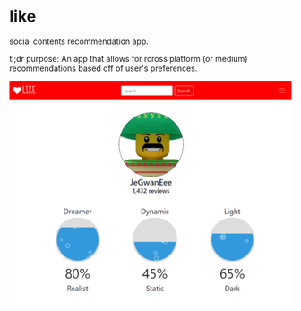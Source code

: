 # like
social contents recommendation app.

tl;dr purpose:
An app that allows for rcross platform (or medium) recommendations based off of user's preferences. 


![Bio page](./bio-demo.png)